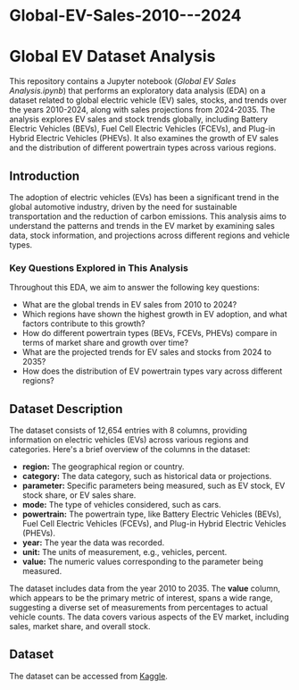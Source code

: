 # Global-EV-Sales-2010---2024
<h1>Global EV Dataset Analysis</h1>

<p>This repository contains a Jupyter notebook (<em>Global EV Sales Analysis.ipynb</em>) that performs an exploratory data analysis (EDA) on a dataset related to global electric vehicle (EV) sales, stocks, and trends over the years 2010-2024, along with sales projections from 2024-2035. The analysis explores EV sales and stock trends globally, including Battery Electric Vehicles (BEVs), Fuel Cell Electric Vehicles (FCEVs), and Plug-in Hybrid Electric Vehicles (PHEVs). It also examines the growth of EV sales and the distribution of different powertrain types across various regions.</p>

<h2>Introduction</h2>

<p>The adoption of electric vehicles (EVs) has been a significant trend in the global automotive industry, driven by the need for sustainable transportation and the reduction of carbon emissions. This analysis aims to understand the patterns and trends in the EV market by examining sales data, stock information, and projections across different regions and vehicle types.</p>

<h3>Key Questions Explored in This Analysis</h3>

<p>Throughout this EDA, we aim to answer the following key questions:</p>
<ul>
  <li>What are the global trends in EV sales from 2010 to 2024?</li>
  <li>Which regions have shown the highest growth in EV adoption, and what factors contribute to this growth?</li>
  <li>How do different powertrain types (BEVs, FCEVs, PHEVs) compare in terms of market share and growth over time?</li>
  <li>What are the projected trends for EV sales and stocks from 2024 to 2035?</li>
  <li>How does the distribution of EV powertrain types vary across different regions?</li>
</ul>

<h2>Dataset Description</h2>

<p>The dataset consists of 12,654 entries with 8 columns, providing information on electric vehicles (EVs) across various regions and categories. Here's a brief overview of the columns in the dataset:</p>

<ul>
  <li><strong>region:</strong> The geographical region or country.</li>
  <li><strong>category:</strong> The data category, such as historical data or projections.</li>
  <li><strong>parameter:</strong> Specific parameters being measured, such as EV stock, EV stock share, or EV sales share.</li>
  <li><strong>mode:</strong> The type of vehicles considered, such as cars.</li>
  <li><strong>powertrain:</strong> The powertrain type, like Battery Electric Vehicles (BEVs), Fuel Cell Electric Vehicles (FCEVs), and Plug-in Hybrid Electric Vehicles (PHEVs).</li>
  <li><strong>year:</strong> The year the data was recorded.</li>
  <li><strong>unit:</strong> The units of measurement, e.g., vehicles, percent.</li>
  <li><strong>value:</strong> The numeric values corresponding to the parameter being measured.</li>
</ul>

<p>The dataset includes data from the year 2010 to 2035. The <strong>value</strong> column, which appears to be the primary metric of interest, spans a wide range, suggesting a diverse set of measurements from percentages to actual vehicle counts. The data covers various aspects of the EV market, including sales, market share, and overall stock.</p>

<h2>Dataset</h2>

<p>The dataset can be accessed from <a href="https://www.kaggle.com/datasets/patricklford/global-ev-sales-2010-2024">Kaggle</a>.</p>
